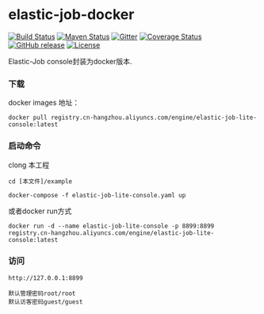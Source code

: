 # elastic-job-docker

[![Build Status](https://secure.travis-ci.org/elasticjob/elastic-job-lite.png?branch=master)](https://travis-ci.org/elasticjob/elastic-job-lite)
[![Maven Status](https://maven-badges.herokuapp.com/maven-central/com.dangdang/elastic-job-lite/badge.svg)](https://maven-badges.herokuapp.com/maven-central/com.dangdang/elastic-job-lite)
[![Gitter](https://badges.gitter.im/Elastic-JOB/elastic-job-lite.svg)](https://gitter.im/Elastic-JOB/elasticjob?utm_source=badge&utm_medium=badge&utm_campaign=pr-badge)
[![Coverage Status](https://coveralls.io/repos/elasticjob/elastic-job/badge.svg?branch=master&service=github)](https://coveralls.io/github/elasticjob/elastic-job?branch=master)
[![GitHub release](https://img.shields.io/github/release/elasticjob/elastic-job.svg)](https://github.com/elasticjob/elastic-job/releases)
[![License](https://img.shields.io/badge/license-Apache%202-4EB1BA.svg)](https://www.apache.org/licenses/LICENSE-2.0.html)

Elastic-Job console封装为docker版本.

### 下载
docker images 地址：
```text
docker pull registry.cn-hangzhou.aliyuncs.com/engine/elastic-job-lite-console:latest
```

### 启动命令
clong 本工程
```text
cd [本文件]/example

docker-compose -f elastic-job-lite-console.yaml up
```
或者docker run方式
```text
docker run -d --name elastic-job-lite-console -p 8899:8899 registry.cn-hangzhou.aliyuncs.com/engine/elastic-job-lite-console:latest
```

### 访问

```text
http://127.0.0.1:8899
```
```text
默认管理密码root/root
默认访客密码guest/guest
```
